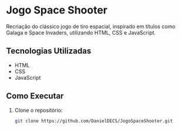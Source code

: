 # Jogo Space Shooter

Recriação do clássico jogo de tiro espacial, inspirado em títulos como Galaga e Space Invaders, utilizando HTML, CSS e JavaScript.

## Tecnologias Utilizadas

- HTML
- CSS
- JavaScript

## Como Executar

1. Clone o repositório:

   ```bash
   git clone https://github.com/DanielDECS/JogoSpaceShooter.git
